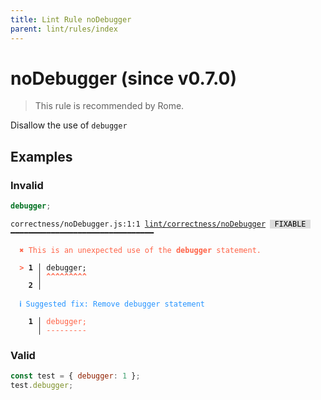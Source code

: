 ```yaml
---
title: Lint Rule noDebugger
parent: lint/rules/index
---
```


# noDebugger (since v0.7.0)

> This rule is recommended by Rome.

Disallow the use of `debugger`

## Examples

### Invalid

```jsx
debugger;
```

<pre class="language-text"><code class="language-text">correctness/noDebugger.js:1:1 <a href="https://docs.rome.tools/lint/rules/noDebugger">lint/correctness/noDebugger</a> <span style="color: #000; background-color: #ddd;"> FIXABLE </span> ━━━━━━━━━━━━━━━━━━━━━━━━━━━━━━━━

<strong><span style="color: Tomato;">  </span></strong><strong><span style="color: Tomato;">✖</span></strong> <span style="color: Tomato;">This is an unexpected use of the </span><span style="color: Tomato;"><strong>debugger</strong></span><span style="color: Tomato;"> statement.</span>
  
<strong><span style="color: Tomato;">  </span></strong><strong><span style="color: Tomato;">&gt;</span></strong> <strong>1 │ </strong>debugger;
   <strong>   │ </strong><strong><span style="color: Tomato;">^</span></strong><strong><span style="color: Tomato;">^</span></strong><strong><span style="color: Tomato;">^</span></strong><strong><span style="color: Tomato;">^</span></strong><strong><span style="color: Tomato;">^</span></strong><strong><span style="color: Tomato;">^</span></strong><strong><span style="color: Tomato;">^</span></strong><strong><span style="color: Tomato;">^</span></strong><strong><span style="color: Tomato;">^</span></strong>
    <strong>2 │ </strong>
  
<strong><span style="color: rgb(38, 148, 255);">  </span></strong><strong><span style="color: rgb(38, 148, 255);">ℹ</span></strong> <span style="color: rgb(38, 148, 255);">Suggested fix</span><span style="color: rgb(38, 148, 255);">: </span><span style="color: rgb(38, 148, 255);">Remove debugger statement</span>
  
<strong>  </strong><strong>  1 │ </strong><span style="color: Tomato;">d</span><span style="color: Tomato;">e</span><span style="color: Tomato;">b</span><span style="color: Tomato;">u</span><span style="color: Tomato;">g</span><span style="color: Tomato;">g</span><span style="color: Tomato;">e</span><span style="color: Tomato;">r</span><span style="color: Tomato;">;</span>
<strong>  </strong><strong>    │ </strong><span style="color: Tomato;">-</span><span style="color: Tomato;">-</span><span style="color: Tomato;">-</span><span style="color: Tomato;">-</span><span style="color: Tomato;">-</span><span style="color: Tomato;">-</span><span style="color: Tomato;">-</span><span style="color: Tomato;">-</span><span style="color: Tomato;">-</span>
</code></pre>

### Valid

```jsx
const test = { debugger: 1 };
test.debugger;
```

